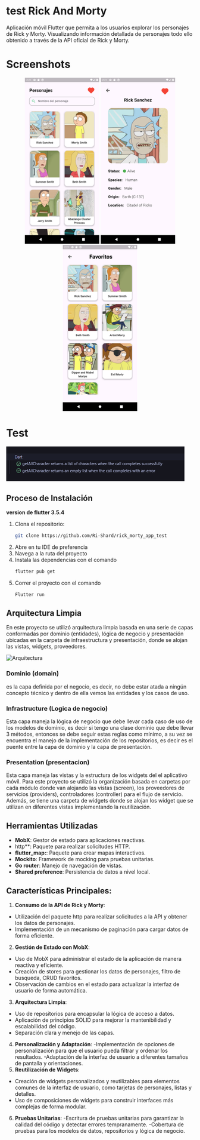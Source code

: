 # test Rick And Morty

Aplicación móvil Flutter que permita a los usuarios explorar los personajes de Rick y Morty.
Visualizando información detallada de personajes todo ello obtenido a través de la API oficial de Rick y Morty.
# Screenshots
<p align="center">
  <img src="assets/allcharacters.png" alt="Todos los Personajes" width="200"/>
  <img src="assets/details.png" alt="Pagina detalles" width="200"/>
  <img src="assets/favs.png" alt="Pagina favoritos" width="200"/>

</p>

# Test
![Test](assets/testresults.png)
## Proceso de Instalación

**version de flutter 3.5.4**

1. Clona el repositorio:
   ```sh
   git clone https://github.com/Ri-Shard/rick_morty_app_test
2. Abre en tu IDE de preferencia
3. Navega a la ruta del proyecto
4. Instala las dependencias con el comando
    ```sh
   flutter pub get
5. Correr el proyecto con el comando 
    ```sh
    Flutter run
## Arquitectura Limpia

En este proyecto se utilizó arquitectura limpia basada en una serie de capas conformadas por dominio (entidades), lógica de negocio y presentación ubicadas en la carpeta de infraestructura y presentación, donde se alojan las vistas, widgets, proveedores.

![Arquitectura](assets/arquitectura.png)

### Dominio (domain)
es la capa definida por el negocio, es decir, no debe estar atada a ningún concepto técnico y dentro de ella vemos las entidades y los casos de uso.

### Infrastructure (Logica de negocio)
Esta capa maneja la lógica de negocio que debe llevar cada caso de uso de los modelos de dominio, es decir si tengo una clase dominio que debe llevar 3 métodos, entonces se debe seguir estas reglas como mínimo, a su vez se encuentra el manejo de la implementación de los repositorios, es decir es el puente entre la capa de dominio y la capa de presentación.

### Presentation (presentacion)
Esta capa maneja las vistas y la estructura de los widgets del el aplicativo móvil. Para este proyecto se utilizó la organización basada en carpetas por cada módulo donde van alojando las vistas (screen), los proveedores de servicios (providers), controladores (controller) para el flujo de servicio. Además, se tiene una carpeta de widgets donde se alojan los widget que se utilizan en diferentes vistas implementando la reutilización.

## Herramientas Utilizadas

- **MobX**: Gestor de estado para aplicaciones reactivas.
- http**: Paquete para realizar solicitudes HTTP.
- **flutter_map:**: Paquete para crear mapas interactivos.
- **Mockito**: Framework de mocking para pruebas unitarias.
- **Go router**: Manejo de navegación de vistas.
- **Shared preference**: Persistencia de datos a nivel local.

## Características Principales:

1. **Consumo de la API de Rick y Morty**:
- Utilización del paquete http para realizar solicitudes a la API y obtener los datos de personajes.
- Implementación de un mecanismo de paginación para cargar datos de forma eficiente.
2. **Gestión de Estado con MobX**:
- Uso de MobX para administrar el estado de la aplicación de manera reactiva y eficiente.
- Creación de stores para gestionar los datos de personajes, filtro de busqueda, CRUD favoritos.
- Observación de cambios en el estado para actualizar la interfaz de usuario de forma automática.
3. **Arquitectura Limpia**:
- Uso de repositorios para encapsular la lógica de acceso a datos.
- Aplicación de principios SOLID para mejorar la mantenibilidad y escalabilidad del código.
- Separación clara y menejo de las capas.
4. **Personalización y Adaptación**:
-Implementación de opciones de personalización para que el usuario pueda filtrar y ordenar los resultados.
-Adaptación de la interfaz de usuario a diferentes tamaños de pantalla y orientaciones.
5. **Reutilización de Widgets**:
- Creación de widgets personalizados y reutilizables para elementos comunes de la interfaz de usuario, como tarjetas de personajes, listas y detalles.
- Uso de composiciones de widgets para construir interfaces más complejas de forma modular.
6. **Pruebas Unitarias**:
-Escritura de pruebas unitarias para garantizar la calidad del código y detectar errores tempranamente.
-Cobertura de pruebas para los modelos de datos, repositorios y lógica de negocio.
